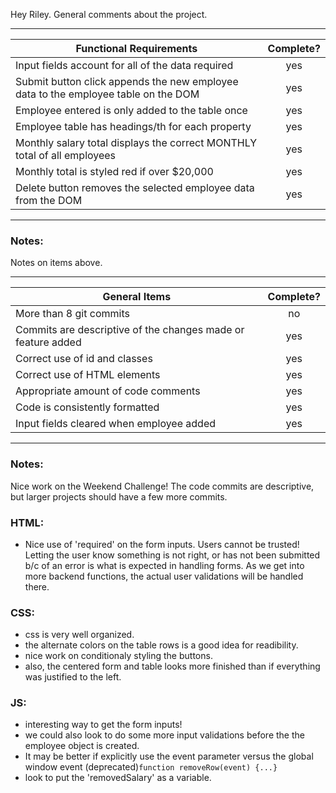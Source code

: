 Hey Riley. General comments about the project.

---

| Functional Requirements                                                            | Complete? |
| ---------------------------------------------------------------------------------- | :-------: |
| Input fields account for all of the data required                                  |    yes    |
| Submit button click appends the new employee data to the employee table on the DOM |    yes    |
| Employee entered is only added to the table once                                   |    yes    |
| Employee table has headings/th for each property                                   |    yes    |
| Monthly salary total displays the correct MONTHLY total of all employees           |    yes    |
| Monthly total is styled red if over $20,000                                        |    yes    |
| Delete button removes the selected employee data from the DOM                      |    yes    |

---

### Notes:

Notes on items above.

---

| General Items                                                | Complete? |
| ------------------------------------------------------------ | :-------: |
| More than 8 git commits                                      |    no     |
| Commits are descriptive of the changes made or feature added |    yes    |
| Correct use of id and classes                                |    yes    |
| Correct use of HTML elements                                 |    yes    |
| Appropriate amount of code comments                          |    yes    |
| Code is consistently formatted                               |    yes    |
| Input fields cleared when employee added                     |    yes    |

---

### Notes:

Nice work on the Weekend Challenge! The code commits are descriptive, but larger projects should have a few more commits.

### HTML:

- Nice use of 'required' on the form inputs. Users cannot be trusted! Letting the user know something is not right, or has not been submitted b/c of an error is what is expected in handling forms. As we get into more backend functions, the actual user validations will be handled there.

### CSS:

- css is very well organized.
- the alternate colors on the table rows is a good idea for readibility.
- nice work on conditionaly styling the buttons.
- also, the centered form and table looks more finished than if everything was justified to the left.

### JS:

- interesting way to get the form inputs!
- we could also look to do some more input validations before the the employee object is created.
- It may be better if explicitly use the event parameter versus the global window event (deprecated)`function removeRow(event) {...}`
- look to put the 'removedSalary' as a variable.

